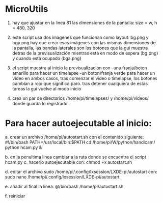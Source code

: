 # MicroUtils

1. hay que ajustar en la linea 81 las dimensiones de la pantalla:
   size = w, h = 480, 320
   
2. este script usa dos imagenes que funcionan como layout: bg.png y bga.png
   hay que crear esas imàgenes con las mismas dimensiones de la pantalla,
   las bandas laterales son los botones que la gui muestra detras de la previsualización
   mientras está en modo de espera (bg.png) y cuando está ocupado (bga.png)

3. el script muestra al inicio la previsualización con
      -una franja/boton amarillo para hacer un timelapse
      -un boton/franja verde para hacer un video
   en ambos casos, tras comenzar el video o timelapse, los botones cambian a rojo
   que significa paro. tras detener cualquiera de estas tareas la gui vuelve al modo inicio

4. crea un par de directorios /home/pi/timelapses/ y /home/pi/videos/ donde guarda lo registrado

# Para hacer autoejecutable al inicio:

a. crear un archivo /home/pi/autostart.sh con el contenido siguiente:
#!/bin/bash
PATH=/usr/local/bin:$PATH
cd /home/pi/W/python/handicam/
python hcam.py &

b. en la penultima linea cambiar a la ruta donde se encuentra el script hcam.py
c. hacerlo autoejecutable con:
chmod +x autostart.sh

d. editar el archivo sudo /home/pi/.config/lxsession/LXDE-pi/autostart con:
sudo nano /home/pi/.config/lxsession/LXDE-pi/autostart

e. añadir al final la línea:
@/bin/bash /home/pi/autostart.sh

f. reiniciar
